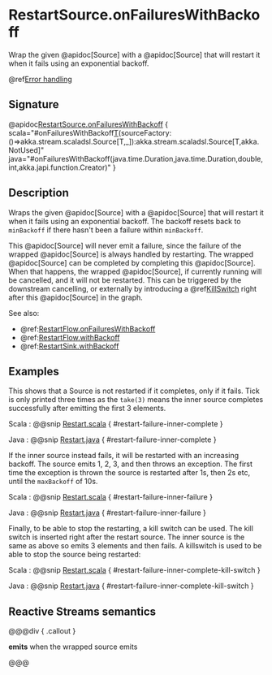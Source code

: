 # RestartSource.onFailuresWithBackoff

Wrap the given @apidoc[Source] with a @apidoc[Source] that will restart it when it fails using an exponential backoff.

@ref[Error handling](../index.md#error-handling)

## Signature

@apidoc[RestartSource.onFailuresWithBackoff](RestartSource$) { scala="#onFailuresWithBackoff[T](minBackoff:scala.concurrent.duration.FiniteDuration,maxBackoff:scala.concurrent.duration.FiniteDuration,randomFactor:Double)(sourceFactory:()=&gt;akka.stream.scaladsl.Source[T,_]):akka.stream.scaladsl.Source[T,akka.NotUsed]" java="#onFailuresWithBackoff(java.time.Duration,java.time.Duration,double,int,akka.japi.function.Creator)" }

## Description

Wraps the given @apidoc[Source] with a @apidoc[Source] that will restart it when it fails using an exponential backoff.
The backoff resets back to `minBackoff` if there hasn't been a failure within `minBackoff`.
 
This @apidoc[Source] will never emit a failure, since the failure of the wrapped @apidoc[Source] is always handled by
restarting. The wrapped @apidoc[Source] can be completed by completing this @apidoc[Source].
When that happens, the wrapped @apidoc[Source], if currently running will be cancelled, and it will not be restarted.
This can be triggered by the downstream cancelling, or externally by introducing a @ref[KillSwitch](../../stream-dynamic.md#controlling-stream-completion-with-killswitch) right
after this @apidoc[Source] in the graph.

See also: 
 
* @ref:[RestartFlow.onFailuresWithBackoff](../RestartFlow/onFailuresWithBackoff.md)
* @ref:[RestartFlow.withBackoff](../RestartFlow/withBackoff.md)
* @ref:[RestartSink.withBackoff](../RestartSink/withBackoff.md)

## Examples

This shows that a Source is not restarted if it completes, only if it fails. Tick is only printed
three times as the `take(3)` means the inner source completes successfully after emitting the first 3 elements.

Scala
:  @@snip [Restart.scala](/akka-docs/src/test/scala/docs/stream/operators/source/Restart.scala) { #restart-failure-inner-complete }

Java
:  @@snip [Restart.java](/akka-docs/src/test/java/jdocs/stream/operators/source/Restart.java) { #restart-failure-inner-complete }

If the inner source instead fails, it will be restarted with an increasing backoff. The source emits 1, 2, 3, and then throws an exception.
The first time the exception is thrown the source is restarted after 1s, then 2s etc, until the `maxBackoff` of 10s.

Scala
:  @@snip [Restart.scala](/akka-docs/src/test/scala/docs/stream/operators/source/Restart.scala) { #restart-failure-inner-failure }

Java
:  @@snip [Restart.java](/akka-docs/src/test/java/jdocs/stream/operators/source/Restart.java) { #restart-failure-inner-failure }

Finally, to be able to stop the restarting, a kill switch can be used. The kill switch is inserted right after the restart
source. The inner source is the same as above so emits 3 elements and then fails. A killswitch is used to be able to stop the source
being restarted: 

Scala
:  @@snip [Restart.scala](/akka-docs/src/test/scala/docs/stream/operators/source/Restart.scala) { #restart-failure-inner-complete-kill-switch }

Java
:  @@snip [Restart.java](/akka-docs/src/test/java/jdocs/stream/operators/source/Restart.java) { #restart-failure-inner-complete-kill-switch }

## Reactive Streams semantics

@@@div { .callout }

**emits** when the wrapped source emits

@@@

